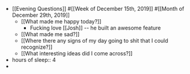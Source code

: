 - [[Evening Questions]] #[[Week of December 15th, 2019]] #[[Month of December 29th, 2019]]
    - [[What made me happy today?]]
        - Fucking love [[Josh]] -- he built an awesome feature
    - [[What made me sad?]]
    - [[Where there any signs of my day going to shit that I could recognize?]]
    - [[What interesting ideas did I come across?]]
- hours of sleep:: 4
- 
